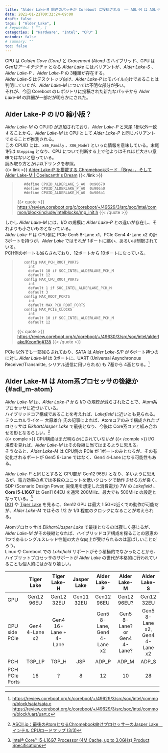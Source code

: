 ```yaml
---
title: "Alder Lake-M 関連のパッチが Coreboot に投稿される　―― ADL-M は ADL-P の I/O 縮小版か"
date: 2021-01-21T00:32:24+09:00
draft: false
tags: [ "Alder_Lake", ]
# keywords: [ "", ]
categories: [ "Hardware", "Intel", "CPU" ]
noindex: false
# summary: ""
toc: false
---
```


CPU は *Golden Cove (Core)* と *Gracemont (Atom)* のハイブリッド、GPU は *Gen12アーキテクチャ* となる *Alder Lake* にはバリアントが、*Alder Lake-S* 、*Alder Lake-P* 、*Alder Lake-P* の 3種類が存在する。  
*Alder Lake-S* はデスクトップ向け、*Alder Lake-P* はモバイル向けであることは判明していたが、*Alder Lake-M* については不明な部分が多い。  
それが、今回 Coreboot のレポジトリに投稿された新たなパッチから *Alder Lake-M* の詳細が一部だが明らかにされた。  

## Alder Lake-P の I/O 縮小版？

*Alder Lake-M* の CPUID が追加されており、*Alder Lake-P* と末尾 1桁以外一致することから、*Alder Lake-M* は CPU として *Alder Lake-P* と同じバリアントであることが推測される。  
この CPUID には、`x86_Family` 、`X86_Model` といった情報を意味している。末尾 1桁は `Stepping` となり、CPU について判断する上で他よりはそれほど大きい意味ではないと思っている。  
読み取り方とかは以下リンクを参照。  
{{< link >}} [Alder Lake-P を搭載する Chromebookボード 「Brya」、そして Alder Lake-M | Coelacanth's Dream](/posts/2020/12/02/adl-p-chromebook-board-adl-m/) {{< /link >}}

 >        #define CPUID_ALDERLAKE_S_A0	0x90670
 >        #define CPUID_ALDERLAKE_P_A0	0x906a0
 >        #define CPUID_ALDERLAKE_M_A0	0x906a1
 >
 > {{< quote >}} <https://review.coreboot.org/c/coreboot/+/49629/3/src/soc/intel/common/block/include/intelblocks/mp_init.h> {{< /quote >}}

しかし *Alder Lake-M* には、I/O の規模に *Alder Lake-P* との違いが存在し、それよりも小さいものとなっている。  
*Alder Lake-P* は CPU側に PCIe Gen5 8-Lane x1、PCIe Gen4 4-Lane x2 の計 3ポートを持つが、*Alder Lake* ではそれが 1ポートに縮小、あるいは制限されている。  
PCH側のポートも減らされており、12ポートから 10ポートになっている。  

 >        config MAX_PCH_ROOT_PORTS
 >        	int
 >        	default 10 if SOC_INTEL_ALDERLAKE_PCH_M
 >        	default 12
 >        config MAX_CPU_ROOT_PORTS
 >        	int
 >        	default 1 if SOC_INTEL_ALDERLAKE_PCH_M
 >        	default 3
 >        config MAX_ROOT_PORTS
 >        	int
 >        	default MAX_PCH_ROOT_PORTS
 >        config MAX_PCIE_CLOCKS
 >        	int
 >        	default 10 if SOC_INTEL_ALDERLAKE_PCH_M
 >        	default 12
 >
 > {{< quote >}} <https://review.coreboot.org/c/coreboot/+/49630/3/src/soc/intel/alderlake/Kconfig#135> {{< /quote >}}

PCIe 以外でも一部減らされており、SATA は *Alder Lake-S/P* が 6ポート持つのに対し *Alder Lake-M* は 3ポートに、UART (Universal Asynchronous Receiver/Transmitte, シリアル通信に用いられる) も 7基から 4基となる。[^adl_m-sata]  

[^adl_m-sata]: <https://review.coreboot.org/c/coreboot/+/49629/3/src/soc/intel/common/block/sata/sata.c> <br> <https://review.coreboot.org/c/coreboot/+/49629/3/src/soc/intel/common/block/uart/uart.c>

## Alder Lake-M は Atom系プロセッサの後継か {#adl_m-atom}

*Alder Lake-M* は、*Alder Lake-P* から I/O の規模が減らされたことで、Atom系プロセッサに近づいている。  
ハイブリッドコア構成であることを考えれば、*Lakefield* に近いとも見られる。  
テクニカルライター 大原雄介 氏の記事によれば、Atomコアのみで構成されたプロセッサは *Elkhart/Jasper Lake* で最後となり、今後は Core系コアと組み合わせる形となるらしい。[^ascii]  
{{< comple >}} CPU構成はまだ明らかにされていないが {{< /comple >}} I/O 規模を見れば、*Alder Lake-M* はその後継に当てはまるように思える。  
そうなると、*Alder Lake-M* は CPU側の PCIe が 1ポートのみとなるが、その有効化されるポートが Gen5 8-Lane ではなく、Gen4 4-Lane になる可能性もある。  

[^ascii]: [ASCII.jp：最後のAtomとなるChromebook向けプロセッサーのJasper Lake　インテル CPUロードマップ (3/3)](https://ascii.jp/elem/000/004/040/4040489/3/)

*Alder Lake-P* と同じとすると GPU部が Gen12 96EU となり、多いように思えるが、電力効率の点では多数のユニットを低いクロックで動作させる方が良く、  
SDP (Scenario Design Power, 実使用を想定した消費電力) 7W の *Lakefield* 、**Core i5-L16G7** は Gen11 64EU を通常 200MHz、最大でも 500MHz の設定となっている。[^lkf]  
[DG1](/tags/dg1) や [Tiger Lake](/tags/tiger_lake) を見るに、Gen12 GPU は最大 1.5GHz近くでの動作が可能だが、*Alder Lake-M* ではその 1/2 か 1/3 程度のクロックになることが考えられる。  

[^lkf]: [Intel® Core™ i5-L16G7 Processor (4M Cache, up to 3.0GHz) Product Specifications](https://ark.intel.com/content/www/us/en/ark/products/202777/intel-core-i5-l16g7-processor-4m-cache-up-to-3-0ghz.html?wapkw=Lakefield)

Atomプロセッサは *Elkhart/Jasper Lake* で最後となるのは寂しく感じるが、*Alder Lake-M* がその後継となれば、ハイブリッドコア構成を採ることの恩恵の 1つであるシングルスレッド性能の大きな向上が受けられるのは喜ばしいことだろう。  
Linux や Coreboot での *Lakefield* サポートがそう積極的でなかったことから、ハイブリットプロセッサのサポートが *Alder Lake* の世代が本格的に行われていることも個人的にはかなり嬉しい。  

|     | Tiger Lake | Tiger Lake-H | Jasper Lake | Alder Lake-P | Alder Lake-M | Alder Lake-S |
| :-- | :--:       | :--:         | :--:        | :--:         | :--:         | :--: |
| GPU | Gen12 96EU | Gen12 32EU | Gen11 32EU | Gen12 96EU | Gen12 96EU? | Gen12 32EU |
| CPU side PCIe | Gen4<br>4-Lane x2 | Gen4<br> 16-Lane + 4-Lane |  | Gen5 8-Lane,<br>Gen4 4-Lane x2 | Gen5 8-Lane? or<br>Gen4 4-Lane? | Gen5 8-Lane x2,<br>Gen4 4-Lane x2 |
| PCH | TGP_LP | TGP_H | JSP | ADP_P | ADP_M | ADP_S |
| PCH PCIe Ports | 16 | ? | 8 | 12 | 10 | 28 |



